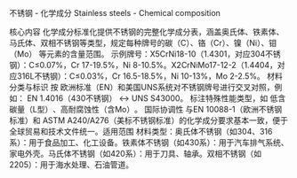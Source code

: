 不锈钢 - 化学成分​
Stainless steels - Chemical composition

核心内容​​
​​化学成分标准化​​
提供​​不锈钢的完整化学成分表​​，涵盖奥氏体、铁素体、马氏体、双相不锈钢等类型，规定每种牌号的 ​​碳（C）、铬（Cr）、镍（Ni）、钼（Mo）​​ 等元素的含量范围。
示例牌号：
​​X5CrNi18-10​​（1.4301，对应304不锈钢）：C≤0.07%，Cr 17-19.5%，Ni 8-10.5%。
​​X2CrNiMo17-12-2​​（1.4404，对应316L不锈钢）：C≤0.03%，Cr 16.5-18.5%，Ni 10-13%，Mo 2-2.5%。
​​材料分类与标识​​
按 ​​欧洲标准（EN）和美国UNS系统​​ 对不锈钢牌号进行交叉对照，例如：
​​EN 1.4016​​（430不锈钢） ↔ ​​UNS S43000​​。
标注特殊性能类型，如 ​​低含碳量（L型）​​、​​高耐腐蚀性（含Mo）​​。
​​国际协调性​​
与 ​​EN 10088-1​​（欧洲不锈钢标准）和 ​​ASTM A240/A276​​（美标不锈钢标准）的化学成分要求基本一致，便于全球贸易和技术文件统一。
​​适用范围​​
​​材料类型​​：
​​奥氏体不锈钢​​（如304、316系）：用于食品加工、化工设备。
​​铁素体不锈钢​​（如430系）：用于汽车排气系统、家电外壳。
​​马氏体不锈钢​​（如420系）：用于刀具、轴承。
​​双相不锈钢​​（如2205）：用于海水处理、石油管道。


